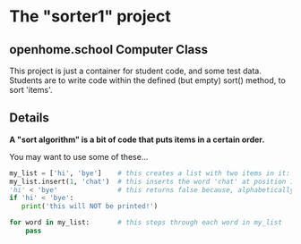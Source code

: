 # The "sorter1" project
## openhome.school Computer Class

This project is just a container for student code, and some test data.
Students are to write code within the defined (but empty) sort() method, to sort 'items'.

## Details

**A "sort algorithm" is a bit of code that puts items in a certain order.**

You may want to use some of these...

```python
my_list = ['hi', 'bye']    # this creates a list with two items in it: 'hi' and 'bye'
my_list.insert(1, 'chat')  # this inserts the word 'chat' at position 1, right after 'hi' (which is at position 0)
'hi' < 'bye'               # this returns false because, alphabetically, 'bye' is less than 'hi', so...
if 'hi' < 'bye':
   print('this will NOT be printed!')

for word in my_list:       # this steps through each word in my_list
	pass

```
